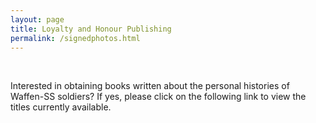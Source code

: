 ```yaml
---
layout: page
title: Loyalty and Honour Publishing
permalink: /signedphotos.html
---
```


<div id="signedphotos">
  <br />
  <p>Interested in obtaining books written about the personal histories of Waffen-SS soldiers? If yes, please click on the following link to view the titles currently available.</p>

